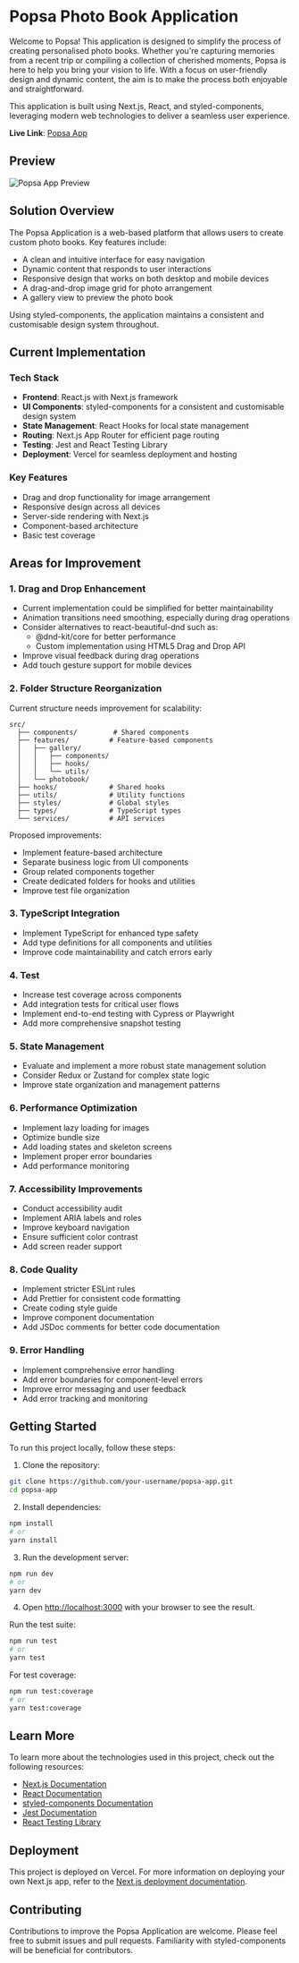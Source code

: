# Popsa Photo Book Application

Welcome to Popsa! This application is designed to simplify the process of creating personalised photo books. Whether you're capturing memories from a recent trip or compiling a collection of cherished moments, Popsa is here to help you bring your vision to life. With a focus on user-friendly design and dynamic content, the aim is to make the process both enjoyable and straightforward.

This application is built using Next.js, React, and styled-components, leveraging modern web technologies to deliver a seamless user experience.

**Live Link**: [Popsa App](https://popsa-app.vercel.app/)

## Preview

![Popsa App Preview](./public/preview.png)

## Solution Overview

The Popsa Application is a web-based platform that allows users to create custom photo books. Key features include:

- A clean and intuitive interface for easy navigation
- Dynamic content that responds to user interactions
- Responsive design that works on both desktop and mobile devices
- A drag-and-drop image grid for photo arrangement
- A gallery view to preview the photo book

Using styled-components, the application maintains a consistent and customisable design system throughout.

## Current Implementation

### Tech Stack

- **Frontend**: React.js with Next.js framework
- **UI Components**: styled-components for a consistent and customisable design system
- **State Management**: React Hooks for local state management
- **Routing**: Next.js App Router for efficient page routing
- **Testing**: Jest and React Testing Library
- **Deployment**: Vercel for seamless deployment and hosting

### Key Features

- Drag and drop functionality for image arrangement
- Responsive design across all devices
- Server-side rendering with Next.js
- Component-based architecture
- Basic test coverage

## Areas for Improvement

### 1. Drag and Drop Enhancement

- Current implementation could be simplified for better maintainability
- Animation transitions need smoothing, especially during drag operations
- Consider alternatives to react-beautiful-dnd such as:
  - @dnd-kit/core for better performance
  - Custom implementation using HTML5 Drag and Drop API
- Improve visual feedback during drag operations
- Add touch gesture support for mobile devices

### 2. Folder Structure Reorganization

Current structure needs improvement for scalability:

```
src/
  ├── components/         # Shared components
  ├── features/          # Feature-based components
  │   ├── gallery/
  │   │   ├── components/
  │   │   ├── hooks/
  │   │   └── utils/
  │   └── photobook/
  ├── hooks/             # Shared hooks
  ├── utils/             # Utility functions
  ├── styles/            # Global styles
  ├── types/             # TypeScript types
  └── services/          # API services
```

Proposed improvements:

- Implement feature-based architecture
- Separate business logic from UI components
- Group related components together
- Create dedicated folders for hooks and utilities
- Improve test file organization

### 3. TypeScript Integration

- Implement TypeScript for enhanced type safety
- Add type definitions for all components and utilities
- Improve code maintainability and catch errors early

### 4. Test

- Increase test coverage across components
- Add integration tests for critical user flows
- Implement end-to-end testing with Cypress or Playwright
- Add more comprehensive snapshot testing

### 5. State Management

- Evaluate and implement a more robust state management solution
- Consider Redux or Zustand for complex state logic
- Improve state organization and management patterns

### 6. Performance Optimization

- Implement lazy loading for images
- Optimize bundle size
- Add loading states and skeleton screens
- Implement proper error boundaries
- Add performance monitoring

### 7. Accessibility Improvements

- Conduct accessibility audit
- Implement ARIA labels and roles
- Improve keyboard navigation
- Ensure sufficient color contrast
- Add screen reader support

### 8. Code Quality

- Implement stricter ESLint rules
- Add Prettier for consistent code formatting
- Create coding style guide
- Improve component documentation
- Add JSDoc comments for better code documentation

### 9. Error Handling

- Implement comprehensive error handling
- Add error boundaries for component-level errors
- Improve error messaging and user feedback
- Add error tracking and monitoring

## Getting Started

To run this project locally, follow these steps:

1. Clone the repository:

```bash
git clone https://github.com/your-username/popsa-app.git
cd popsa-app
```

2. Install dependencies:

```bash
npm install
# or
yarn install
```

3. Run the development server:

```bash
npm run dev
# or
yarn dev
```

4. Open [http://localhost:3000](http://localhost:3000) with your browser to see the result.

Run the test suite:

```bash
npm run test
# or
yarn test
```

For test coverage:

```bash
npm run test:coverage
# or
yarn test:coverage
```

## Learn More

To learn more about the technologies used in this project, check out the following resources:

- [Next.js Documentation](https://nextjs.org/docs)
- [React Documentation](https://reactjs.org/docs/getting-started.html)
- [styled-components Documentation](https://styled-components.com/docs)
- [Jest Documentation](https://jestjs.io/)
- [React Testing Library](https://testing-library.com/react)

## Deployment

This project is deployed on Vercel. For more information on deploying your own Next.js app, refer to the [Next.js deployment documentation](https://nextjs.org/docs/app/building-your-application/deploying).

## Contributing

Contributions to improve the Popsa Application are welcome. Please feel free to submit issues and pull requests. Familiarity with styled-components will be beneficial for contributors.
